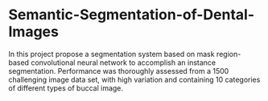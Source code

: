 # Semantic-Segmentation-of-Dental-Images
In this project propose a segmentation system based on mask region- based convolutional neural network to accomplish an instance segmentation. Performance was thoroughly assessed from a 1500 challenging image data set, with high variation and containing 10 categories of different types of buccal image.
